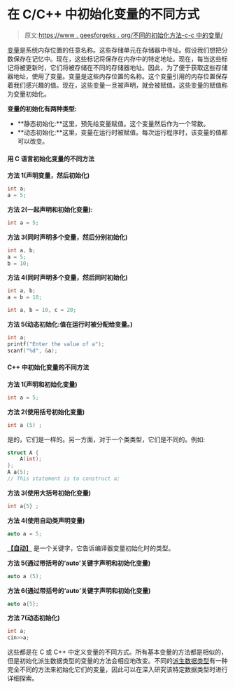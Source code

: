 # 在 C/C++ 中初始化变量的不同方式

> 原文:[https://www . geesforgeks . org/不同的初始化方法-c-c 中的变量/](https://www.geeksforgeeks.org/different-ways-to-initialize-a-variable-in-c-c/)

[变量](https://www.geeksforgeeks.org/variables-and-keywords-in-c/)是系统内存位置的任意名称。这些存储单元在存储器中寻址。假设我们想把分数保存在记忆中。现在，这些标记将保存在内存中的特定地址。现在，每当这些标记将被更新时，它们将被存储在不同的存储器地址。因此，为了便于获取这些存储器地址，使用了变量。变量是这些内存位置的名称。这个变量引用的内存位置保存着我们感兴趣的值。现在，这些变量一旦被声明，就会被赋值。这些变量的赋值称为变量初始化。

**变量的初始化有两种类型:**

*   **静态初始化:**这里，预先给变量赋值。这个变量然后作为一个常数。
*   **动态初始化:**这里，变量在运行时被赋值。每次运行程序时，该变量的值都可以改变。

#### 用 C 语言初始化变量的不同方法

**方法 1(声明变量，然后初始化)**

```cpp
int a;   
a = 5; 

```

**方法 2(一起声明和初始化变量):**

```cpp
int a = 5;   
```

**方法 3(同时声明多个变量，然后分别初始化)**

```cpp
int a, b;       
a = 5;         
b = 10;       

```

**方法 4(同时声明多个变量，然后同时初始化)**

```cpp
int a, b;     
a = b = 10;  

```

```cpp
int a, b = 10, c = 20;   

```

**方法 5(动态初始化:值在运行时被分配给变量。)**

```cpp
int a;
printf("Enter the value of a");
scanf("%d", &a);   

```

#### C++ 中初始化变量的不同方法

**方法 1(声明和初始化变量)**

```cpp
int a = 5;  
```

**方法 2(使用括号初始化变量)**

```cpp
int a (5) ;   
```

是的，它们是一样的。另一方面，对于一个类类型，它们是不同的。例如:

```cpp
struct A {
    A(int);
};
A a(5);   
// This statement is to construct a;

```

**方法 3(使用大括号初始化变量)**

```cpp
int a{5} ;   
```

**方法 4(使用自动类声明变量)**

```cpp
auto a = 5;   
```

**[【自动】](https://www.geeksforgeeks.org/type-inference-in-c-auto-and-decltype/)** 是一个关键字，它告诉编译器变量初始化时的类型。

**方法 5(通过带括号的‘auto’关键字声明和初始化变量)**

```cpp
auto a (5);  
```

**方法 6(通过带括号的‘auto’关键字声明和初始化变量)**

```cpp
auto a{5};   
```

**方法 7(动态初始化)**

```cpp
int a;
cin>>a;           

```

这些都是在 C 或 C++ 中定义变量的不同方式。所有基本变量的方法都是相似的，但是初始化派生数据类型的变量的方法会相应地改变。不同的[派生数据类型](https://www.geeksforgeeks.org/data-types-in-c/)有一种完全不同的方法来初始化它们的变量，因此可以在深入研究该特定数据类型时进行详细探索。
